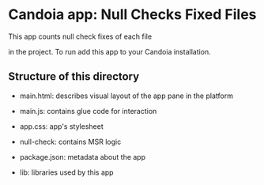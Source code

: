 # Candoia app: Null Checks Fixed Files

This app counts null check fixes of each file

in the project. To run add this app to your Candoia installation.


## Structure of this directory


- main.html: describes visual layout of the app pane in the platform

- main.js: contains glue code for interaction

- app.css: app's stylesheet

- null-check: contains MSR logic 

- package.json: metadata about the app

- lib: libraries used by this app
